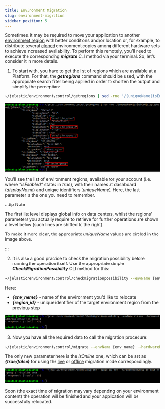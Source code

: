 ```yaml
---
title: Environment Migration
slug: environment-migration
sidebar_position: 5
---
```


<!-- ## CLI Tutorial: Environment Migration -->

Sometimes, it may be required to move your application to another [environment region](/environment-management/environment-regions/choosing-a-region) with better conditions and\or location or, for example, to distribute several [cloned](/deployment-tools/api-&-cli/platform-cli/environment-cloning) environment copies among different hardware sets to achieve increased availability. To perform this remotely, you’ll need to execute the corresponding **_migrate_** CLI method via your terminal. So, let’s consider it in more details.

1. To start with, you have to get the list of regions which are available at a Platform.
   For that, the **_getregions_** command should be used, with the appropriate search filter being applied in order to shorten the output and simplify the perception:

```bash
~/jelastic/environment/control/getregions | sed -rne '/(uniqueName|isEnabled|displayName)/{/Name/,/isEnabled/p}'
```

<div style={{
    display:'flex',
    justifyContent: 'center',
    margin: '0 0 1rem 0'
}}>

![Locale Dropdown](./img/EnvironmentMigration/01-cli-get-regions-info.png)

</div>

You’ll see the list of environment regions, available for your account (i.e. where _“isEnabled”_ states in _true_), with their names at dashboard (_displayName_) and unique identifiers (_uniqueName_). Here, the last parameter is the one you need to remember.

:::tip Note

The first list level displays global info on data centers, whilst the regions' parameters you actually require to retrieve for further operations are shown a level below (such lines are shifted to the right).

To make it more clear, the appropriate _uniqueName_ values are circled in the image above.

:::

2. It is also a good practice to check the migration possibility before running the operation itself. Use the appropriate simple **_CheckMigrationPossibility_** CLI method for this:

```bash
~/jelastic/environment/control/checkmigrationpossibility --envName {env_name} --hardwareNodeGroup {region_id}
```

Here:

- **_{env_name}_** - name of the environment you’d like to relocate
- **_{region_id}_** - unique identifier of the target environment region from the previous step

<div style={{
    display:'flex',
    justifyContent: 'center',
    margin: '0 0 1rem 0'
}}>

![Locale Dropdown](./img/EnvironmentMigration/02-cli-check-migration-possibility.png)

</div>

3. Now you have all the required data to call the migration procedure:

```bash
~/jelastic/environment/control/migrate --envName {env_name} --hardwareNodeGroup {region_id} --isOnline {true/false}
```

The only new parameter here is the _isOnline_ one, which can be set as **_{true/false}_** for using the [live](/environment-management/environment-regions/migration-between-regions#live-migration) or [offline](/environment-management/environment-regions/migration-between-regions#offline-migration) migration mode correspondingly.

<div style={{
    display:'flex',
    justifyContent: 'center',
    margin: '0 0 1rem 0'
}}>

![Locale Dropdown](./img/EnvironmentMigration/03-cli-migrate-environment.png)

</div>

Soon (the exact time of migration may vary depending on your environment content) the operation will be finished and your application will be successfully relocated.
